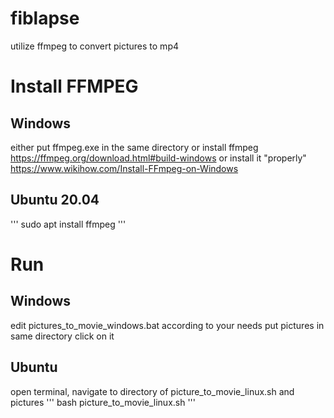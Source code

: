 # fiblapse
utilize ffmpeg to convert pictures to mp4

# Install FFMPEG
## Windows
either put ffmpeg.exe in the same directory or install ffmpeg
https://ffmpeg.org/download.html#build-windows
or install it "properly"
https://www.wikihow.com/Install-FFmpeg-on-Windows

## Ubuntu 20.04
'''
sudo apt install ffmpeg
'''

# Run
## Windows
edit pictures_to_movie_windows.bat according to your needs
put pictures in same directory
click on it

## Ubuntu
open terminal, navigate to directory of picture_to_movie_linux.sh and pictures
'''
bash picture_to_movie_linux.sh
'''
